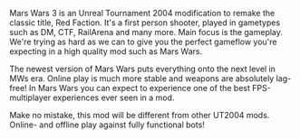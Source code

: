 Mars Wars 3 is an Unreal Tournament 2004 modification to remake the classic title, Red Faction. It's a first person shooter, played in
gametypes such as DM, CTF, RailArena and many more. Main focus is the gameplay. We're trying as hard as we can to give you the perfect
gameflow you're expecting in a high quality mod such as Mars Wars.

The newest version of Mars Wars puts everything onto the next level in MWs era. Online play is much more stable and weapons are absolutely
lag-free! In Mars Wars you can expect to experience one of the best FPS-multiplayer experiences ever seen in a mod.

Make no mistake, this mod will be different from other UT2004 mods.
Online- and offline play against fully functional bots!